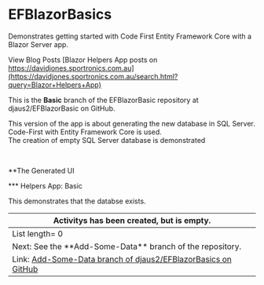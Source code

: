 # EFBlazorBasics
Demonstrates getting started with Code First Entity Framework Core with a Blazor Server app.

View Blog Posts [Blazor Helpers App posts on https://davidjones.sportronics.com.au](https://davidjones.sportronics.com.au/search.html?query=Blazor+Helpers+App)

This is the **Basic** branch of the EFBlazorBasic repository at djaus2/EFBlazorBasic on GitHub.  

This version of the app is about generating the new database in SQL Server.  
Code-First with Entity Framework Core is used.  
The creation of empty SQL Server database is demonstrated

<br/>

**The Generated UI

*** Helpers App: Basic

This demonstrates that the databse exists.

| Activitys has been created, but is empty.                                                                                    |
|------------------------------------------------------------------------------------------------------------------------------|
| List length= 0                                                                                                               |
| Next: See the \*\*Add-Some-Data\*\* branch of the repository.                                                                |
| Link: [Add-Some-Data branch of djaus2/EFBlazorBasics on GitHub](https://github.com/djaus2/EFBlazorBasics/tree/Add-Some-Data) |

